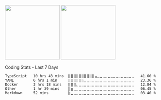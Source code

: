 #
<p>
<img src="https://github-readme-stats.vercel.app/api?username=jos3duardo&count_private=true&show_icons=true&theme=gruvbox" height="180em"/>
<img src="https://github-readme-stats.vercel.app/api/top-langs/?username=jos3duardo&show_icons=true&layout=compact&theme=gruvbox&langs_count=8&count_private=true " height="180em"/>
</p>

Coding Stats - Last 7 Days
<!--START_SECTION:waka-->
```text
TypeScript   10 hrs 43 mins  ⣿⣿⣿⣿⣿⣿⣿⣿⣿⣿⣤⣀⣀⣀⣀⣀⣀⣀⣀⣀⣀⣀⣀⣀⣀   41.60 % 
YAML         6 hrs 1 min     ⣿⣿⣿⣿⣿⣷⣀⣀⣀⣀⣀⣀⣀⣀⣀⣀⣀⣀⣀⣀⣀⣀⣀⣀⣀   23.36 % 
Docker       3 hrs 18 mins   ⣿⣿⣿⣄⣀⣀⣀⣀⣀⣀⣀⣀⣀⣀⣀⣀⣀⣀⣀⣀⣀⣀⣀⣀⣀   12.84 % 
Other        1 hr 39 mins    ⣿⣶⣀⣀⣀⣀⣀⣀⣀⣀⣀⣀⣀⣀⣀⣀⣀⣀⣀⣀⣀⣀⣀⣀⣀   06.45 % 
Markdown     52 mins         ⣷⣀⣀⣀⣀⣀⣀⣀⣀⣀⣀⣀⣀⣀⣀⣀⣀⣀⣀⣀⣀⣀⣀⣀⣀   03.40 % 
```
<!--END_SECTION:waka-->

